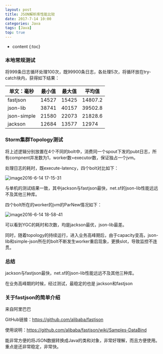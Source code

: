 ```yaml
---
layout: post
title: JSON解析库性能比较
date: 2017-7-14 10:00
categories: Java
tags: [Java] 
top: true
---
```


* content
{:toc}
### 本地常规测试

将999条日志循环处理100次，既99900条日志，各处理5次，将循环放在try-catch块内，获得如下结果：

| 单文：毫秒       | 最小值   | 最大值   | 平均值     |
| ----------- | ----- | ----- | ------- |
| fastjson    | 14527 | 15425 | 14807.2 |
| json-lib    | 38741 | 40157 | 39502.8 |
| json-simple | 21580 | 22073 | 21828.6 |
| jackson     | 12684 | 13577 | 12974   |

### Storm集群Topology测试

将上述逻辑分别放置在4个不同的bolt中，消费同一个spout下发的pubt日志，所有compnent并发数为1，worker数=executor数，保证独占一个jvm。

处理日志的耗时，既execute-latency，四个bolt对比如下：

![image2016-6-14 17-15-31](https://ws3.sinaimg.cn/large/006tKfTcly1fhjlan7ld6j30xj06jgmm.jpg)

与单机的测试结果一致，其中jackson与fastjson最快，net.sf的json-lib性能远远不及其他三种库。

四个bolt所在的worker的jvm的ParNew情况如下：

![image2016-6-14 18-58-41](https://ws4.sinaimg.cn/large/006tKfTcly1fhjlbd4vdmj30xu0e1q5p.jpg)

可以看到YGC的耗时和次数，均是jackson最优，json-lib最差。

同时，随着topology的持续运行，进入业务高峰期后，由于capacity变高，json-lib和simple-json所在的bolt不断发生worker重启现象，更换slot，导致监控不连贯。

### 总结

jackson与fastjson最快，net.sf的json-lib性能远远不及其他三种库。

在业务高峰期的时候，经过测试，最稳定的也是 jackson和fastjson

### 关于fastjson的简单介绍

来自阿里巴巴

GitHub链接：<https://github.com/alibaba/fastjson>

使用说明：<https://github.com/alibaba/fastjson/wiki/Samples-DataBind>

能非常方便的将JSON数据转换成Java的类和对象，非常好理解，而且方便使用。重点是还非常稳定，非常快。